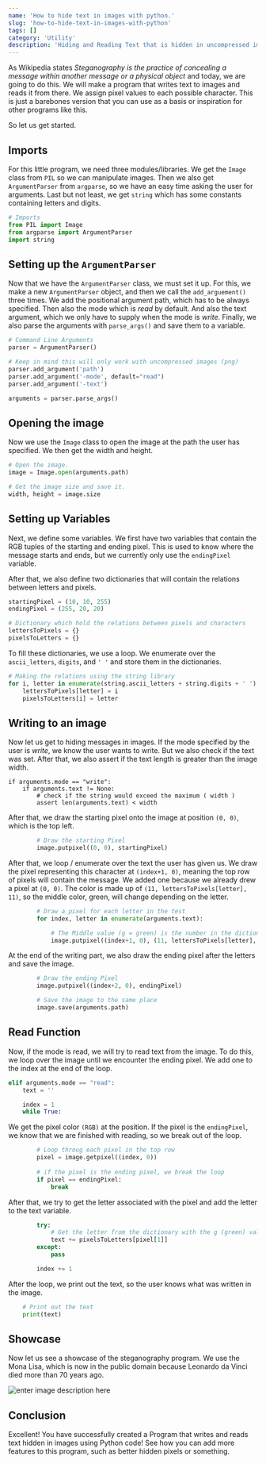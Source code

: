 ```yaml
---
name: 'How to hide text in images with python.'
slug: 'how-to-hide-text-in-images-with-python'
tags: []
category: 'Utility'
description: 'Hiding and Reading Text that is hidden in uncompressed images with PIL.'
---
```


As Wikipedia states *Steganography is the practice of concealing a message within another message or a physical object* and today, we are going to do this. We will make a program that writes text to images and reads it from there. We assign pixel values to each possible character. This is just a barebones version that you can use as a basis or inspiration for other programs like this.

So let us get started.

## Imports

For this little program, we need three modules/libraries. We get the `Image` class from `PIL` so we can manipulate images. Then we also get `ArgumentParser` from `argparse`, so we have an easy time asking the user for arguments. Last but not least, we get `string` which has some constants containing letters and digits.

```python
# Imports
from PIL import Image
from argparse import ArgumentParser
import string
```

## Setting up the `ArgumentParser`

Now that we have the `ArgumentParser` class, we must set it up. For this, we make a new `ArgumentParser` object, and then we call the `add_arguement()` three times. We add the positional argument path, which has to be always specified. Then also the mode which is *read* by default. And also the text argument, which we only have to supply when the mode is *write*. Finally, we also parse the arguments with `parse_args()` and save them to a variable.

```python
# Command Line Arguments
parser = ArgumentParser()

# Keep in mind this will only work with uncompressed images (png)
parser.add_argument('path')
parser.add_argument('-mode', default="read")
parser.add_argument('-text')

arguments = parser.parse_args()
```

## Opening the image

Now we use the `Image` class to open the image at the path the user has specified. We then get the width and height.

```python
# Open the image.
image = Image.open(arguments.path)

# Get the image size and save it.
width, height = image.size
```

## Setting up Variables

Next, we define some variables. We first have two variables that contain the RGB tuples of the starting and ending pixel. This is used to know where the message starts and ends, but we currently only use the `endingPixel` variable.

After that, we also define two dictionaries that will contain the relations between letters and pixels.

```python
startingPixel = (10, 10, 255)
endingPixel = (255, 20, 20)

# Dictionary which hold the relations between pixels and characters
lettersToPixels = {}
pixelsToLetters = {}
```

To fill these dictionaries, we use a loop. We enumerate over the `ascii_letters`, `digits`, and `' '` and store them in the dictionaries.

```python
# Making the relations using the string library
for i, letter in enumerate(string.ascii_letters + string.digits + ' '):
    lettersToPixels[letter] = i
    pixelsToLetters[i] = letter
```

## Writing to an image

Now let us get to hiding messages in images. If the mode specified by the user is *write*, we know the user wants to write. But we also check if the text was set. After that, we also assert if the text length is greater than the image width.

```
if arguments.mode == "write":
    if arguments.text != None:
		# check if the string would exceed the maximum ( width )
        assert len(arguments.text) < width
```

After that, we draw the starting pixel onto the image at position `(0, 0)`, which is the top left.

```python
		# Draw the starting Pixel
        image.putpixel((0, 0), startingPixel)
```

After that, we loop / enumerate over the text the user has given us. We draw the pixel representing this character at `(index+1, 0)`, meaning the top row of pixels will contain the message. We added one because we already drew a pixel at `(0, 0)`. The color is made up of `(11, lettersToPixels[letter], 11)`, so the middle color, green, will change depending on the letter.

```py
        # Draw a pixel for each letter in the test
        for index, letter in enumerate(arguments.text):

            # The Middle value (g = green) is the number in the dictionary
            image.putpixel((index+1, 0), (11, lettersToPixels[letter], 11))
```

At the end of the writing part, we also draw the ending pixel after the letters and save the image.

```python
		# Draw the ending Pixel
        image.putpixel((index+2, 0), endingPixel)

        # Save the image to the same place
        image.save(arguments.path)
```

## Read Function

Now, if the mode is read, we will try to read text from the image. To do this, we loop over the image until we encounter the ending pixel. We add one to the index at the end of the loop.

```python
elif arguments.mode == "read":
    text = ''

    index = 1
    while True:
```

We get the pixel color `(RGB)` at the position. If the pixel is the `endingPixel`, we know that we are finished with reading, so we break out of the loop.

```python
		# Loop throug each pixel in the top row
        pixel = image.getpixel((index, 0))
		
		# if the pixel is the ending pixel, we break the loop
        if pixel == endingPixel:
            break
```

After that, we try to get the letter associated with the pixel and add the letter to the text variable.

```python
		try:
            # Get the letter from the dictionary with the g (green) value.
            text += pixelsToLetters[pixel[1]]
        except:
            pass

        index += 1
```

After the loop, we print out the text, so the user knows what was written in the image.

```python
    # Print out the text
    print(text)
```

## Showcase

Now let us see a showcase of the steganography program. We use the Mona Lisa, which is now in the public domain because Leonardo da Vinci died more than 70 years ago.

![enter image description here](https://maximmaeder.com/wp-content/uploads/2022/07/stega.gif)


## Conclusion

Excellent! You have successfully created a Program that writes and reads text hidden in images using Python code! See how you can add more features to this program, such as better hidden pixels or something.